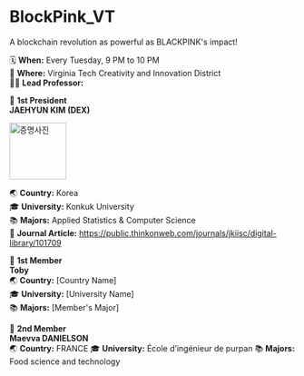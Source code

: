 # BlockPink_VT
A blockchain revolution as powerful as BLACKPINK's impact!

🗓️ **When:** Every Tuesday, 9 PM to 10 PM  
📍 **Where:** Virginia Tech Creativity and Innovation District  
👨‍🏫 **Lead Professor:**

🚀 **1st President**  
**JAEHYUN KIM (DEX)**  

<img src="https://github.com/user-attachments/assets/ac59959f-228c-4370-9793-283db9cc3b45" alt="증명사진" width="100px" height="auto" />




🌏 **Country:** Korea  
🎓 **University:** Konkuk University  
📚 **Majors:** Applied Statistics & Computer Science  
📄 **Journal Article:** https://public.thinkonweb.com/journals/jkiisc/digital-library/101709



💫 **1st Member**  
**Toby**  
🌏 **Country:** [Country Name]  
🎓 **University:** [University Name]  
📚 **Majors:** [Member's Major]  



💫 **2nd Member**  
**Maevva DANIELSON**  
🌏 **Country:** FRANCE
🎓 **University:** École d’ingénieur de purpan
📚 **Majors:** Food science and technology
